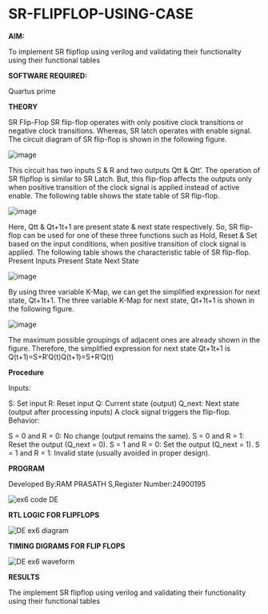 # SR-FLIPFLOP-USING-CASE

**AIM:**

To implement  SR flipflop using verilog and validating their functionality using their functional tables

**SOFTWARE REQUIRED:**

Quartus prime

**THEORY**

SR Flip-Flop SR flip-flop operates with only positive clock transitions or negative clock transitions. Whereas, SR latch operates with enable signal. The circuit diagram of SR flip-flop is shown in the following figure.

![image](https://github.com/naavaneetha/SR-FLIPFLOP-USING-CASE/assets/154305477/0f710028-ad52-4d3e-9276-8714cf023a25)

 
This circuit has two inputs S & R and two outputs Qtt & Qtt’. The operation of SR flipflop is similar to SR Latch. But, this flip-flop affects the outputs only when positive transition of the clock signal is applied instead of active enable. The following table shows the state table of SR flip-flop.

![image](https://github.com/naavaneetha/SR-FLIPFLOP-USING-CASE/assets/154305477/dabfc4f4-87e3-4cbc-9472-f89ee1b5ed30)

 
Here, Qtt & Qt+1t+1 are present state & next state respectively. So, SR flip-flop can be used for one of these three functions such as Hold, Reset & Set based on the input conditions, when positive transition of clock signal is applied. The following table shows the characteristic table of SR flip-flop. Present Inputs Present State Next State

![image](https://github.com/naavaneetha/SR-FLIPFLOP-USING-CASE/assets/154305477/dd90d16c-aec5-4290-a586-e2346b1e9eb5)

 
By using three variable K-Map, we can get the simplified expression for next state, Qt+1t+1. The three variable K-Map for next state, Qt+1t+1 is shown in the following figure.

![image](https://github.com/naavaneetha/SR-FLIPFLOP-USING-CASE/assets/154305477/473efad6-d70b-4ca7-aeb7-898bbfca319f)

 
The maximum possible groupings of adjacent ones are already shown in the figure. Therefore, the simplified expression for next state Qt+1t+1 is Q(t+1)=S+R′Q(t)Q(t+1)=S+R′Q(t)

**Procedure**

Inputs:

S: Set input
R: Reset input
Q: Current state (output)
Q_next: Next state (output after processing inputs)
A clock signal triggers the flip-flop.
Behavior:

S = 0 and R = 0: No change (output remains the same).
S = 0 and R = 1: Reset the output (Q_next = 0).
S = 1 and R = 0: Set the output (Q_next = 1).
S = 1 and R = 1: Invalid state (usually avoided in proper design).


**PROGRAM**

Developed By:RAM PRASATH S,Register Number:24900195

![ex6 code DE](https://github.com/user-attachments/assets/87d80722-af00-42cf-9d6a-58a1c93ca70d)



**RTL LOGIC FOR FLIPFLOPS**

![DE ex6 diagram](https://github.com/user-attachments/assets/e311a779-3c2b-48e7-b4c6-624774e5bcb1)



**TIMING DIGRAMS FOR FLIP FLOPS**

![DE ex6 waveform](https://github.com/user-attachments/assets/115633df-deda-4ab1-a8fd-190922a5541e)



**RESULTS**

The  implement  SR flipflop using verilog and validating their functionality using their functional tables


